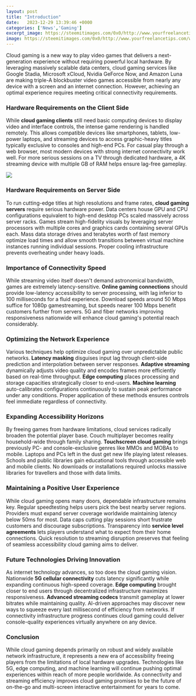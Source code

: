 ```yaml
---
layout: post
title: "Introduction"
date:   2023-12-29 13:39:46 +0000
categories: ['News','Gaming']
excerpt_image: https://steemitimages.com/0x0/http://www.yourfreelancetips.com/wp-content/uploads/2015/10/Introduction.png
image: https://steemitimages.com/0x0/http://www.yourfreelancetips.com/wp-content/uploads/2015/10/Introduction.png
---
```


Cloud gaming is a new way to play video games that delivers a next-generation experience without requiring powerful local hardware. By leveraging massively scalable data centers, cloud gaming services like Google Stadia, Microsoft xCloud, Nvidia GeForce Now, and Amazon Luna are making triple-A blockbuster video games accessible from nearly any device with a screen and an internet connection. However, achieving an optimal experience requires meeting critical connectivity requirements.
### Hardware Requirements on the Client Side
While **cloud gaming clients** still need basic computing devices to display video and interface controls, the intense game rendering is handled remotely. This allows compatible devices like smartphones, tablets, low-power laptops, and streaming devices to access graphic-heavy titles typically exclusive to consoles and high-end PCs. For casual play through a web browser, most modern devices with strong internet connectivity work well. For more serious sessions on a TV through dedicated hardware, a 4K streaming device with multiple GB of RAM helps ensure lag-free gameplay. 

![](https://steemitimages.com/0x0/http://www.yourfreelancetips.com/wp-content/uploads/2015/10/Introduction.png)
### Hardware Requirements on Server Side
To run cutting-edge titles at high resolutions and frame rates, **cloud gaming servers** require serious hardware power. Data centers house GPU and CPU configurations equivalent to high-end desktop PCs scaled massively across server racks. Games stream high-fidelity visuals by leveraging server processors with multiple cores and graphics cards containing several GPUs each. Mass data storage drives and terabytes worth of fast memory optimize load times and allow smooth transitions between virtual machine instances running individual sessions. Proper cooling infrastructure prevents overheating under heavy loads.
### Importance of Connectivity Speed
While streaming video itself doesn't demand astronomical bandwidth, games are extremely latency-sensitive. **Online gaming connections** should provide low-latency accessibility to server processing, with lag inferior to 100 milliseconds for a fluid experience. Download speeds around 50 Mbps suffice for 1080p gamestreaming, but speeds nearer 100 Mbps benefit customers further from servers. 5G and fiber networks improving responsiveness nationwide will enhance cloud gaming's potential reach considerably.
### Optimizing the Network Experience  
Various techniques help optimize cloud gaming over unpredictable public networks. **Latency masking** disguises input lag through client-side prediction and interpolation between server responses. **Adaptive streaming** dynamically adjusts video quality and encodes frames more efficiently based on real-time throughput. **Edge computing** places processing and storage capacities strategically closer to end-users. **Machine learning** auto-calibrates configurations continuously to sustain peak performance under any conditions. Proper application of these methods ensures controls feel immediate regardless of connectivity.
### Expanding Accessibility Horizons
By freeing games from hardware limitations, cloud services radically broaden the potential player base. Couch multiplayer becomes reality household-wide through family sharing. **Touchscreen cloud gaming** brings previously PC- and console-exclusive genres like MMOs and MOBAs to mobile. Laptops and PCs left in the dust get new life playing latest releases. Schools and public libraries gain educational tools through accessible web and mobile clients. No downloads or installations required unlocks massive libraries for travellers and those with data limits.
### Maintaining a Positive User Experience 
While cloud gaming opens many doors, dependable infrastructure remains key. Regular speedtesting helps users pick the best nearby server regions. Providers must expand server coverage worldwide maintaining latency below 50ms for most. Data caps cutting play sessions short frustrate customers and discourage subscriptions. Transparency into **service level agreements** lets players understand what to expect from their home connections. Quick resolution to streaming disruption preserves that feeling of seamless accessibility cloud gaming aims to deliver. 
### Future Technologies Driving Innovation
As internet technology advances, so too does the cloud gaming vision. Nationwide **5G cellular connectivity** cuts latency significantly while expanding continuous high-speed coverage. **Edge computing** brought closer to end users through decentralized infrastructure maximizes responsiveness. **Advanced streaming codecs** transmit gameplay at lower bitrates while maintaining quality. AI-driven approaches may discover new ways to squeeze every last millisecond of efficiency from networks. If connectivity infrastructure progress continues cloud gaming could deliver console-quality experiences virtually anywhere on any device.
### Conclusion
While cloud gaming depends primarily on robust and widely available network infrastructure, it represents a new era of accessibility freeing players from the limitations of local hardware upgrades. Technologies like 5G, edge computing, and machine learning will continue pushing optimal experiences within reach of more people worldwide. As connectivity and streaming efficiency improves cloud gaming promises to be the future of on-the-go and multi-screen interactive entertainment for years to come.